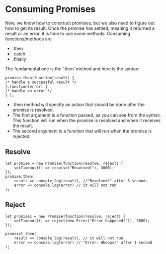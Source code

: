 # Consuming Promises

Now, we know how to construct promises, but we also need to figure out how to get its result. Once the promise has
settled, meaning it returned a result or an error, it is time to use some methods. Consuming functions/methods are

- .then
- .catch
- .finally

The fundamental one is the ‘.then’ method and here is the syntax:

```
promise.then(function(result) {
/* handle a successful result */
},function(error) {
/* handle an error */
} );
```

- .then method will specify an action that should be done after the promise is resolved.
- The
  first argument is a function passed, as you can see from the syntax. This function will run when the promise is
  resolved and when it receives the result.
- The second argument is a function that will run when the promise is
  rejected.

## Resolve

```
let promise = new Promise(function(resolve, reject) {
    setTimeout(() => resolve("Resolved!"), 3000);
});
promise.then(
    result => console.log(result), //"Resolved!" after 3 seconds
    error => console.log(error) // it will not run
);
```

## Reject

```
let promise1 = new Promise(function(resolve, reject) {
    setTimeout(() => reject(new Error("Error happened!")), 3000);
});

promise1.then(
    result => console.log(result), // it will not run
    error => console.log(error) // "Error: Whoops!" after 1 second
);
```
